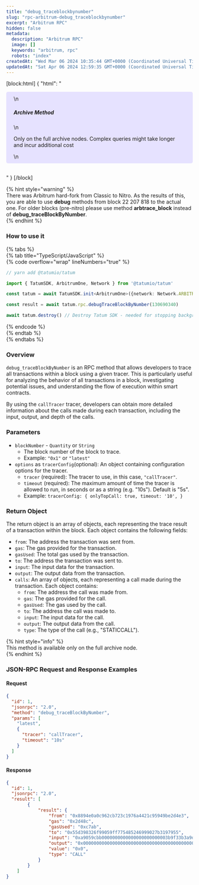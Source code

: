 ```yaml
---
title: "debug_traceblockbynumber"
slug: "rpc-arbitrum-debug_traceblockbynumber"
excerpt: "Arbitrum RPC"
hidden: false
metadata: 
  description: "Arbitrum RPC"
  image: []
  keywords: "arbitrum, rpc"
  robots: "index"
createdAt: "Wed Mar 06 2024 10:35:44 GMT+0000 (Coordinated Universal Time)"
updatedAt: "Sat Apr 06 2024 12:59:35 GMT+0000 (Coordinated Universal Time)"
---
```

[block:html]
{
  "html": "<div style="padding: 10px 20px; border-radius: 5px; background-color: #e6e2ff; margin: 0 0 30px 0;">\n  <h5>Archive Method</h5>\n  <p>Only on the full archive nodes. Complex queries might take longer and incur additional cost</p>\n</div>"
}
[/block]



{% hint style="warning" %}  
There was Arbitrum hard-fork from Classic to Nitro. As the results of this, you are able to use **debug** methods from block 22 207 818 to the actual one. For older blocks (pre-nitro) please use method **arbtrace\_block** instead of **debug\_traceBlockByNumber**.  
{% endhint %}

### How to use it

{% tabs %}  
{% tab title="TypeScript/JavaScript" %}  
{% code overflow="wrap" lineNumbers="true" %}

```typescript
// yarn add @tatumio/tatum

import { TatumSDK, ArbitrumOne, Network } from '@tatumio/tatum'

const tatum = await TatumSDK.init<ArbitrumOne>({network: Network.ARBITRUM_ONE})

const result = await tatum.rpc.debugTraceBlockByNumber(130690340)

await tatum.destroy() // Destroy Tatum SDK - needed for stopping background jobs
```

{% endcode %}  
{% endtab %}  
{% endtabs %}

### Overview

`debug_traceBlockByNumber` is an RPC method that allows developers to trace all transactions within a block using a given tracer. This is particularly useful for analyzing the behavior of all transactions in a block, investigating potential issues, and understanding the flow of execution within smart contracts.

By using the `callTracer` tracer, developers can obtain more detailed information about the calls made during each transaction, including the input, output, and depth of the calls.

### Parameters

- `blockNumber` - `Quantity` or `String`
  - The block number of the block to trace.
  - Example: `"0x1"` or `"latest"`
- `options` as `tracerConfig`(optional): An object containing configuration options for the tracer.
  - `tracer` (required): The tracer to use, in this case, `"callTracer"`.
  - `timeout` (required): The maximum amount of time the tracer is allowed to run, in seconds or as a string (e.g. "10s"). Default is "5s".
  - Example: `tracerConfig: { onlyTopCall: true, timeout: '10', }`

### Return Object

The return object is an array of objects, each representing the trace result of a transaction within the block. Each object contains the following fields:

- `from`: The address the transaction was sent from.
- `gas`: The gas provided for the transaction.
- `gasUsed`: The total gas used by the transaction.
- `to`: The address the transaction was sent to.
- `input`: The input data for the transaction.
- `output`: The output data from the transaction.
- `calls`: An array of objects, each representing a call made during the transaction. Each object contains:
  - `from`: The address the call was made from.
  - `gas`: The gas provided for the call.
  - `gasUsed`: The gas used by the call.
  - `to`: The address the call was made to.
  - `input`: The input data for the call.
  - `output`: The output data from the call.
  - `type`: The type of the call (e.g., "STATICCALL").

{% hint style="info" %}  
This method is available only on the full archive node.  
{% endhint %}

### JSON-RPC Request and Response Examples

#### Request

```json
{
  "id": 1,
  "jsonrpc": "2.0",
  "method": "debug_traceBlockByNumber",
  "params": [
    "latest",
    {
      "tracer": "callTracer",
      "timeout": "10s"
    }
  ]
}

```

#### Response

```json
{
  "id": 1,
  "jsonrpc": "2.0",
  "result": [
        {
            "result": {
                "from": "0x8894e0a0c962cb723c1976a4421c95949be2d4e3",
                "gas": "0x2d48c",
                "gasUsed": "0xc7ab",
                "to": "0x55d398326f99059ff775485246999027b3197955",
                "input": "0xa9059cbb0000000000000000000000003b9f33b3a9d382fa60283c555bde8f78855957be00000000000000000000000000000000000000000000000d4e7f4f79da7c0000",
                "output": "0x0000000000000000000000000000000000000000000000000000000000000001",
                "value": "0x0",
                "type": "CALL"
            }
        }
    ]
}

```
